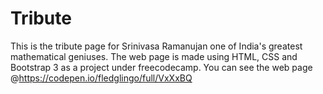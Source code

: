 # Tribute
This is the tribute page for Srinivasa Ramanujan one of India's greatest mathematical geniuses. The web page is made using HTML, CSS and Bootstrap 3 as a project under freecodecamp. 
You can see the web page @https://codepen.io/fledglingo/full/VxXxBQ 
